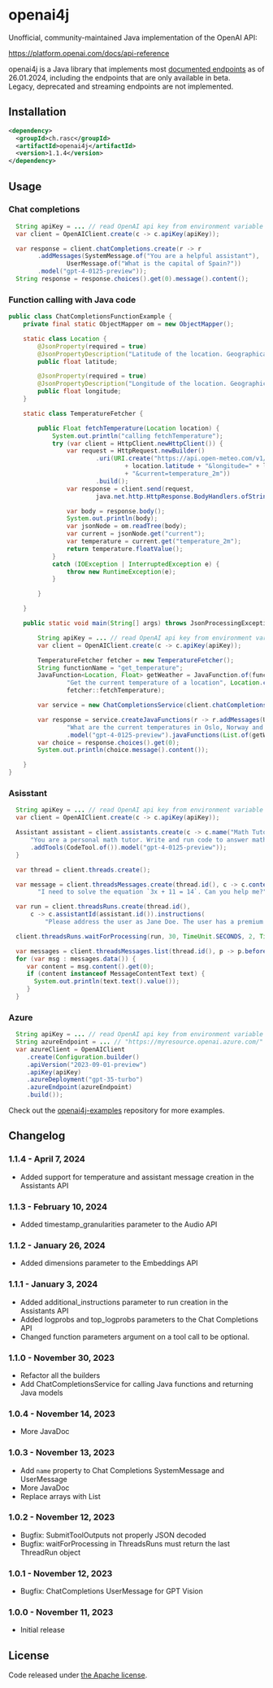 # openai4j

Unofficial, community-maintained Java implementation of the OpenAI API:

https://platform.openai.com/docs/api-reference

openai4j is a Java library that implements most [documented endpoints](https://platform.openai.com/docs/api-reference) as of 26.01.2024, 
including the endpoints that are only available in beta.  
Legacy, deprecated and streaming endpoints are not implemented.

## Installation

```xml
<dependency>
  <groupId>ch.rasc</groupId>
  <artifactId>openai4j</artifactId>
  <version>1.1.4</version>
</dependency>
```


## Usage

### Chat completions
```java
  String apiKey = ... // read OpenAI api key from environment variable
  var client = OpenAIClient.create(c -> c.apiKey(apiKey));

  var response = client.chatCompletions.create(r -> r
		.addMessages(SystemMessage.of("You are a helpful assistant"),
				UserMessage.of("What is the capital of Spain?"))
		.model("gpt-4-0125-preview"));
  String response = response.choices().get(0).message().content();
```

### Function calling with Java code

```java
public class ChatCompletionsFunctionExample {
	private final static ObjectMapper om = new ObjectMapper();

	static class Location {
		@JsonProperty(required = true)
		@JsonPropertyDescription("Latitude of the location. Geographical WGS84 coordinates")
		public float latitude;

		@JsonProperty(required = true)
		@JsonPropertyDescription("Longitude of the location. Geographical WGS84 coordinates")
		public float longitude;
	}

	static class TemperatureFetcher {

		public Float fetchTemperature(Location location) {
			System.out.println("calling fetchTemperature");
			try (var client = HttpClient.newHttpClient()) {
				var request = HttpRequest.newBuilder()
						.uri(URI.create("https://api.open-meteo.com/v1/metno?latitude="
								+ location.latitude + "&longitude=" + location.longitude
								+ "&current=temperature_2m"))
						.build();
				var response = client.send(request,
						java.net.http.HttpResponse.BodyHandlers.ofString());

				var body = response.body();
				System.out.println(body);
				var jsonNode = om.readTree(body);
				var current = jsonNode.get("current");
				var temperature = current.get("temperature_2m");
				return temperature.floatValue();
			}
			catch (IOException | InterruptedException e) {
				throw new RuntimeException(e);
			}

		}

	}

	public static void main(String[] args) throws JsonProcessingException {

		String apiKey = ... // read OpenAI api key from environment variable
		var client = OpenAIClient.create(c -> c.apiKey(apiKey));

		TemperatureFetcher fetcher = new TemperatureFetcher();
		String functionName = "get_temperature";
		JavaFunction<Location, Float> getWeather = JavaFunction.of(functionName,
				"Get the current temperature of a location", Location.class,
				fetcher::fetchTemperature);

		var service = new ChatCompletionsService(client.chatCompletions, om);

		var response = service.createJavaFunctions(r -> r.addMessages(UserMessage.of(
				"What are the current temperatures in Oslo, Norway and Helsinki, Finland?"))
				.model("gpt-4-0125-preview").javaFunctions(List.of(getWeather)));
		var choice = response.choices().get(0);
		System.out.println(choice.message().content());

	}
}
```


### Asisstant

```java
  String apiKey = ... // read OpenAI api key from environment variable
  var client = OpenAIClient.create(c -> c.apiKey(apiKey));

  Assistant assistant = client.assistants.create(c -> c.name("Math Tutor").instructions(
      "You are a personal math tutor. Write and run code to answer math questions.")
      .addTools(CodeTool.of()).model("gpt-4-0125-preview"));
  }

  var thread = client.threads.create();

  var message = client.threadsMessages.create(thread.id(), c -> c.content(
        "I need to solve the equation `3x + 11 = 14`. Can you help me?"));

  var run = client.threadsRuns.create(thread.id(),
      c -> c.assistantId(assistant.id()).instructions(
          "Please address the user as Jane Doe. The user has a premium account."));

  client.threadsRuns.waitForProcessing(run, 30, TimeUnit.SECONDS, 2, TimeUnit.MINUTES);

  var messages = client.threadsMessages.list(thread.id(), p -> p.before(message.id()));
  for (var msg : messages.data()) {
     var content = msg.content().get(0);
     if (content instanceof MessageContentText text) {
       System.out.println(text.text().value());
     }
  }
```

### Azure

```java
  String apiKey = ... // read OpenAI api key from environment variable
  String azureEndpoint = ... // "https://myresource.openai.azure.com/"
  var azureClient = OpenAIClient
     .create(Configuration.builder()
     .apiVersion("2023-09-01-preview")
     .apiKey(apiKey)
     .azureDeployment("gpt-35-turbo")
     .azureEndpoint(azureEndpoint)
     .build());
```     

Check out the [openai4j-examples](https://github.com/ralscha/openai4j-examples) repository for more examples.

## Changelog

### 1.1.4 - April 7, 2024
  * Added support for temperature and assistant message creation in the Assistants API

### 1.1.3 - February 10, 2024
  * Added timestamp_granularities parameter to the Audio API

### 1.1.2 - January 26, 2024
  * Added dimensions parameter to the Embeddings API

### 1.1.1 - January 3, 2024
  * Added additional_instructions parameter to run creation in the Assistants API
  * Added logprobs and top_logprobs parameters to the Chat Completions API
  * Changed function parameters argument on a tool call to be optional.

### 1.1.0 - November 30, 2023
  * Refactor all the builders
  * Add ChatCompletionsService for calling Java functions and returning Java models

### 1.0.4 - November 14, 2023
  * More JavaDoc

### 1.0.3 - November 13, 2023
  * Add `name` property to Chat Completions SystemMessage and UserMessage
  * More JavaDoc
  * Replace arrays with List
  
### 1.0.2 - November 12, 2023
  * Bugfix: SubmitToolOutputs not properly JSON decoded
  * Bugfix: waitForProcessing in ThreadsRuns must return the last ThreadRun object

### 1.0.1 - November 12, 2023
  * Bugfix: ChatCompletions UserMessage for GPT Vision

### 1.0.0 - November 11, 2023
  * Initial release



## License
Code released under [the Apache license](http://www.apache.org/licenses/).
